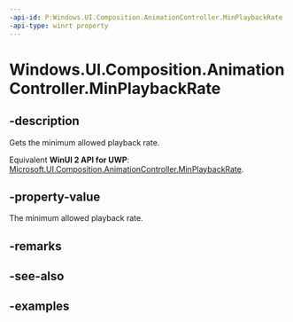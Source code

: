 ```yaml
---
-api-id: P:Windows.UI.Composition.AnimationController.MinPlaybackRate
-api-type: winrt property
---
```


<!-- Property syntax.
public float MinPlaybackRate { get; }
-->

# Windows.UI.Composition.AnimationController.MinPlaybackRate

## -description

Gets the minimum allowed playback rate.

Equivalent **WinUI 2 API for UWP**: [Microsoft.UI.Composition.AnimationController.MinPlaybackRate](/windows/winui/api/microsoft.ui.composition.animationcontroller.minplaybackrate).

## -property-value

The minimum allowed playback rate.

## -remarks

## -see-also

## -examples

